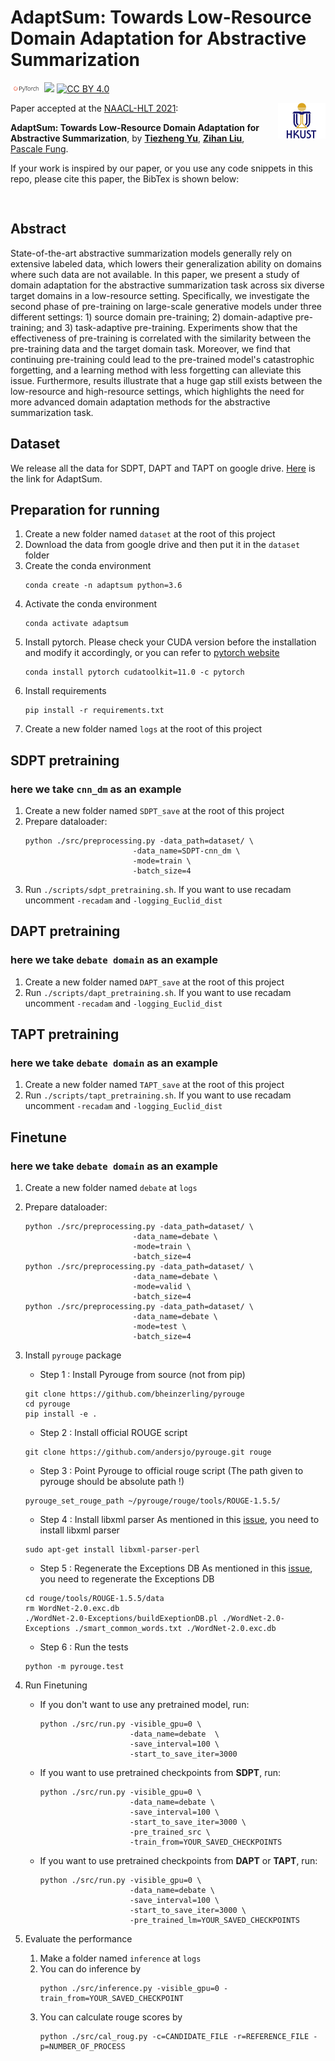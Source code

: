 # AdaptSum: Towards Low-Resource Domain Adaptation for Abstractive Summarization

<img src="image/pytorch-logo-dark.png" width="10%"/> [![](https://img.shields.io/badge/python-3.6+-blue.svg)](https://www.python.org/downloads/) [![CC BY 4.0][cc-by-shield]][cc-by]


<img align="right" src="image/HKUST.jpg" width="15%"/>

[cc-by]: http://creativecommons.org/licenses/by/4.0/
[cc-by-shield]: https://img.shields.io/badge/License-CC%20BY%204.0-lightgrey.svg


Paper accepted at the [NAACL-HLT 2021](https://2021.naacl.org):

**AdaptSum: Towards Low-Resource Domain Adaptation for Abstractive Summarization**, by **[Tiezheng Yu](https://tysonyu.github.io/)**, **[Zihan Liu](https://zliucr.github.io/)**, [Pascale Fung](https://pascale.home.ece.ust.hk).

If your work is inspired by our paper, or you use any code snippets in this repo, please cite this paper, the BibTex is shown below:

<pre>

</pre>

## Abstract
State-of-the-art abstractive summarization models generally rely on extensive labeled data, which lowers their generalization ability on domains where such data are not available. In this paper, we present a study of domain adaptation for the abstractive summarization task across six diverse target domains in a low-resource setting. Specifically, we investigate the second phase of pre-training on large-scale generative models under three different settings: 1) source domain pre-training; 2) domain-adaptive pre-training; and 3) task-adaptive pre-training. Experiments show that the effectiveness of pre-training is correlated with the similarity between the pre-training data and the target domain task. Moreover, we find that continuing pre-training could lead to the pre-trained model's catastrophic forgetting, and a learning method with less forgetting can alleviate this issue. Furthermore, results illustrate that a huge gap still exists between the low-resource and high-resource settings, which highlights the need for more advanced domain adaptation methods for the abstractive summarization task.

## Dataset
We release all the data for SDPT, DAPT and TAPT on google drive. [Here](https://drive.google.com/drive/folders/1qdkavIQonTAepkJhGpo3TZpU4LUW44sp?usp=sharing) is the link for AdaptSum.

## Preparation for running
1. Create a new folder named `dataset` at the root of this project
2. Download the data from google drive and then put it in the `dataset` folder
3. Create the conda environment
    ```
    conda create -n adaptsum python=3.6
    ```
4. Activate the conda environment
    ```
    conda activate adaptsum
    ```
5. Install pytorch. Please check your CUDA version before the installation and modify it accordingly, or you can refer to [pytorch website](https://pytorch.org)
    ```
    conda install pytorch cudatoolkit=11.0 -c pytorch
    ```
6. Install requirements
    ```
    pip install -r requirements.txt
    ```
7. Create a new folder named `logs` at the root of this project
## SDPT pretraining
### here we take `cnn_dm` as an example
1. Create a new folder named `SDPT_save` at the root of this project
2. Prepare dataloader:
    ```
    python ./src/preprocessing.py -data_path=dataset/ \
                            -data_name=SDPT-cnn_dm \
                            -mode=train \
                            -batch_size=4
    ```
3. Run `./scripts/sdpt_pretraining.sh`. If you want to use recadam uncomment `-recadam` and `-logging_Euclid_dist`

## DAPT pretraining
### here we take `debate domain` as an example
1. Create a new folder named `DAPT_save` at the root of this project
2. Run `./scripts/dapt_pretraining.sh`. If you want to use recadam uncomment `-recadam` and `-logging_Euclid_dist`

## TAPT pretraining
### here we take `debate domain` as an example
1. Create a new folder named `TAPT_save` at the root of this project
2. Run `./scripts/tapt_pretraining.sh`. If you want to use recadam uncomment `-recadam` and `-logging_Euclid_dist`

## Finetune
### here we take `debate domain` as an example
1. Create a new folder named `debate` at `logs`
2. Prepare dataloader:
    ```
    python ./src/preprocessing.py -data_path=dataset/ \
                            -data_name=debate \
                            -mode=train \
                            -batch_size=4
    python ./src/preprocessing.py -data_path=dataset/ \
                            -data_name=debate \
                            -mode=valid \
                            -batch_size=4
    python ./src/preprocessing.py -data_path=dataset/ \
                            -data_name=debate \
                            -mode=test \
                            -batch_size=4
    ```
3. Install `pyrouge` package
    - Step 1 : Install Pyrouge from source (not from pip)
    ```
    git clone https://github.com/bheinzerling/pyrouge
    cd pyrouge
    pip install -e .
    ```
    - Step 2 : Install official ROUGE script
    ```
    git clone https://github.com/andersjo/pyrouge.git rouge
    ```
    - Step 3 : Point Pyrouge to official rouge script (The path given to pyrouge should be absolute path !)
    ```
    pyrouge_set_rouge_path ~/pyrouge/rouge/tools/ROUGE-1.5.5/
    ```
    - Step 4 : Install libxml parser
    As mentioned in this [issue](https://github.com/bheinzerling/pyrouge/issues/27), you need to install libxml parser
    ```
    sudo apt-get install libxml-parser-perl
    ```
    - Step 5 : Regenerate the Exceptions DB
    As mentioned in this [issue](https://github.com/bheinzerling/pyrouge/issues/8), you need to regenerate the Exceptions DB
    ```
    cd rouge/tools/ROUGE-1.5.5/data
    rm WordNet-2.0.exc.db
    ./WordNet-2.0-Exceptions/buildExeptionDB.pl ./WordNet-2.0-Exceptions ./smart_common_words.txt ./WordNet-2.0.exc.db
    ```
    - Step 6 : Run the tests
    ```
    python -m pyrouge.test
    ```


4. Run Finetuning
    - If you don't want to use any pretrained model, run:
        ```
        python ./src/run.py -visible_gpu=0 \
                            -data_name=debate  \
                            -save_interval=100 \
                            -start_to_save_iter=3000
        ```
    - If you want to use pretrained checkpoints from **SDPT**, run:
        ```
        python ./src/run.py -visible_gpu=0 \
                            -data_name=debate \
                            -save_interval=100 \
                            -start_to_save_iter=3000 \
                            -pre_trained_src \
                            -train_from=YOUR_SAVED_CHECKPOINTS
        ```
    - If you want to use pretrained checkpoints from **DAPT** or **TAPT**, run:
        ```
        python ./src/run.py -visible_gpu=0 \
                            -data_name=debate \
                            -save_interval=100 \
                            -start_to_save_iter=3000 \
                            -pre_trained_lm=YOUR_SAVED_CHECKPOINTS
        ```

5. Evaluate the performance
    1) Make a folder named `inference` at `logs`
    2) You can do inference by
        ```
        python ./src/inference.py -visible_gpu=0 -train_from=YOUR_SAVED_CHECKPOINT
        ```
    3) You can calculate rouge scores by
        ```
        python ./src/cal_roug.py -c=CANDIDATE_FILE -r=REFERENCE_FILE -p=NUMBER_OF_PROCESS
        ```
